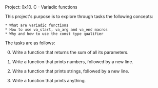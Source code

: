 Project: 0x10. C - Variadic functions

This project's purpose is to explore through tasks the following concepts:


    * What are variadic functions
    * How to use va_start, va_arg and va_end macros
    * Why and how to use the const type qualifier

The tasks are as follows:

  0. Write a function that returns the sum of all its parameters.

  1. Write a function that prints numbers, followed by a new line.

  2. Write a function that prints strings, followed by a new line.

  3. Write a function that prints anything.
